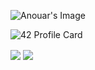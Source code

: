 ![Anouar's Image]("https://avatars.githubusercontent.com/u/56122025?s=400&u=c9b52829f77a733f89a9c07a6d7fa6f80cc101a6&v=4")


![42 Profile Card](https://1337-readme.vercel.app/api/profile?cursus=42cursus&login=asaadi)


<a>
  <img align="center" src="https://github-readme-stats.vercel.app/api?username=a-saadi&show_icons=true" />
</a>

<a>
  <img align="center" src="https://github-readme-stats.vercel.app/api/top-langs/?username=a-saadi&layout=compact" />
</a>


